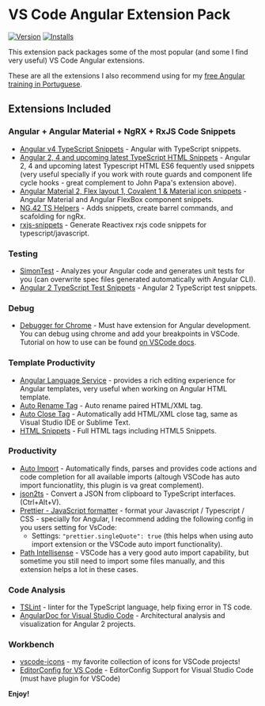 # VS Code Angular Extension Pack

[![Version](http://vsmarketplacebadge.apphb.com/version/loiane.angular-extension-pack.svg)](https://marketplace.visualstudio.com/items?itemName=loiane.angular-extension-pack)
[![Installs](http://vsmarketplacebadge.apphb.com/installs/loiane.angular-extension-pack.svg)](https://marketplace.visualstudio.com/items?itemName=loiane.angular-extension-pack)

This extension pack packages some of the most popular (and some I find very useful) VS Code Angular extensions.

These are all the extensions I also recommend using for my [free Angular training in Portuguese](http://loiane.training/).

## Extensions Included

### Angular + Angular Material + NgRX + RxJS Code Snippets

* [Angular v4 TypeScript Snippets](https://marketplace.visualstudio.com/items?itemName=johnpapa.Angular2) - Angular with TypeScript snippets.
* [Angular 2, 4 and upcoming latest TypeScript HTML Snippets](https://marketplace.visualstudio.com/items?itemName=UVBrain.Angular2) - Angular 2, 4 and upcoming latest Typescript HTML ES6 fequently used snippets (very useful specially if you work with route guards and component life cycle hooks - great complement to John Papa's extension above).
* [Angular Material 2, Flex layout 1, Covalent 1 & Material icon snippets](https://marketplace.visualstudio.com/items?itemName=1tontech.angular-material) - Angular Material and Angular FlexBox component snippets.
* [NG.42 TS Helpers](https://marketplace.visualstudio.com/items?itemName=NG-42.ng-fortytwo-vscode-extension) - Adds snippets, create barrel commands, and scafolding for ngRx.
* [rxjs-snippets](https://marketplace.visualstudio.com/items?itemName=pkosta2006.rxjs-snippets) - Generate Reactivex rxjs code snippets for typescript/javascript.

### Testing
* [SimonTest](https://marketplace.visualstudio.com/items?itemName=SimonTest.simontest) - Analyzes your Angular code and generates unit tests for you (can overwrite spec files generated automatically with Angular CLI).
* [Angular 2 TypeScript Test Snippets](https://marketplace.visualstudio.com/items?itemName=MarinhoBrandao.Angular2Tests) - Angular 2 TypeScript test snippets.

### Debug
* [Debugger for Chrome](https://marketplace.visualstudio.com/items?itemName=msjsdiag.debugger-for-chrome) - Must have extension for Angular development. You can debug using chrome and add your breakpoints in VSCode. Tutorial on how to use can be found [on VSCode docs](https://code.visualstudio.com/docs/nodejs/angular-tutorial).

### Template Productivity
* [Angular Language Service](https://marketplace.visualstudio.com/items?itemName=Angular.ng-template) - provides a rich editing experience for Angular templates, very useful when working on Angular HTML template.
* [Auto Rename Tag](https://marketplace.visualstudio.com/items?itemName=formulahendry.auto-rename-tag) - Auto rename paired HTML/XML tag.
* [Auto Close Tag](https://marketplace.visualstudio.com/items?itemName=formulahendry.auto-close-tag) - Automatically add HTML/XML close tag, same as Visual Studio IDE or Sublime Text.
* [HTML Snippets](https://marketplace.visualstudio.com/items?itemName=abusaidm.html-snippets) - Full HTML tags including HTML5 Snippets.

### Productivity
* [Auto Import](https://marketplace.visualstudio.com/items?itemName=steoates.autoimport) - Automatically finds, parses and provides code actions and code completion for all available imports (altough VSCode has auto import funcionatlity, this plugin is va great complement).
* [json2ts](https://marketplace.visualstudio.com/items?itemName=GregorBiswanger.json2ts) - Convert a JSON from clipboard to TypeScript interfaces. (Ctrl+Alt+V).
* [Prettier - JavaScript formatter](https://marketplace.visualstudio.com/items?itemName=esbenp.prettier-vscode) - format your Javascript / Typescript / CSS - specially for Angular, I recommend adding the following config in you users setting for VsCode: 
  - Settings: `"prettier.singleQuote": true` (this helps when using auto import extension or the VSCode auto import functionality).
 * [Path Intellisense](https://marketplace.visualstudio.com/items?itemName=christian-kohler.path-intellisense) - VSCode has a very good auto import capability, but sometime you still need to import some files manually, and this extension helps a lot in these cases.

### Code Analysis

* [TSLint](https://marketplace.visualstudio.com/items?itemName=eg2.tslint) - linter for the TypeScript language, help fixing error in TS code.
* [AngularDoc for Visual Studio Code](https://marketplace.visualstudio.com/items?itemName=AngularDoc.angulardoc-vscode) - Architectural analysis and visualization for Angular 2 projects.

### Workbench

* [vscode-icons](https://marketplace.visualstudio.com/items?itemName=robertohuertasm.vscode-icons) - my favorite collection of icons for VSCode projects!
* [EditorConfig for VS Code](https://marketplace.visualstudio.com/items?itemName=EditorConfig.EditorConfig) - EditorConfig Support for Visual Studio Code (must have plugin for VSCode)

**Enjoy!**
